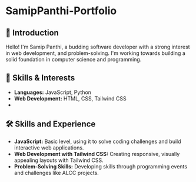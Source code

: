 # SamipPanthi-Portfolio

## 👋 Introduction
Hello! I'm Samip Panthi, a budding software developer with a strong interest in web development, and problem-solving. I'm working towards building a solid foundation in computer science and programming.

## 🌱 Skills & Interests
- **Languages:** JavaScript, Python
- **Web Development:** HTML, CSS, Tailwind CSS
- 
## 🛠️ Skills and Experience
- **JavaScript:** Basic level, using it to solve coding challenges and build interactive web applications.
- **Web Development with Tailwind CSS:** Creating responsive, visually appealing layouts with Tailwind CSS.
- **Problem-Solving Skills:** Developing skills through programming events and challenges like ALCC projects.
